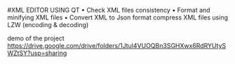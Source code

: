#XML EDITOR USING QT
• Check XML files consistency
• Format and minifying XML files
• Convert XML to Json format
compress XML files using LZW
(encoding & decoding)

demo of the project https://drive.google.com/drive/folders/1Jtul4VUOQBn3SGHXwx6RdRYUtySWZtSY?usp=sharing
